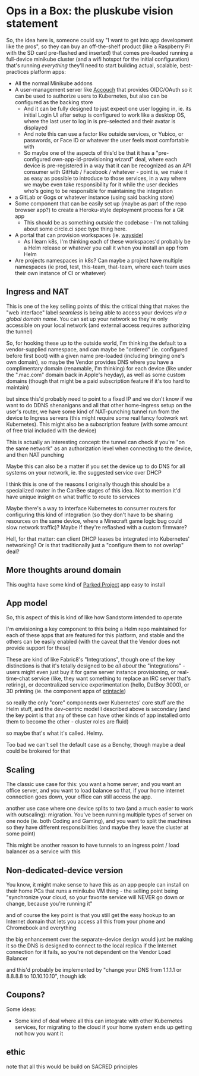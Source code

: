 # Ops in a Box: the pluskube vision statement

So, the idea here is, someone could say "I want to get into app development like the pros", so they can buy an off-the-shelf product (like a Raspberry Pi with the SD card pre-flashed and inserted) that comes pre-loaded running a full-device minikube cluster (and a wifi hotspot for the initial configuration) that's running *everything* they'll need to start building actual, scalable, best-practices platform apps:

- All the normal Minikube addons
- A user-management server like [Accouch](1ae14fdb-5356-456a-a12f-89513f3a50ef.md) that provides OIDC/OAuth so it can be used to authorize users to Kubernetes, but also can be configured as the backing store
  - And it can be fully designed to just expect one user logging in, ie. its initial Login UI after setup is configured to work like a desktop OS, where the last user to log in is pre-selected and their avatar is displayed
  - And note this can use a factor like outside services, or Yubico, or passwords, or Face ID or whatever the user feels most comfortable with
  - So maybe one of the aspects of this'd be that it has a "pre-configured own-app-id-provisioning wizard" deal, where each device is pre-registered in a way that it can be recognized as an API consumer with GitHub / Facebook / whatever - point is, we make it as easy as possible to introduce to those services, in a way where we maybe even take responsibility for it while the user decides who's going to be responsible for maintaining the integration
- a GitLab or Gogs or whatever instance (using said backing store)
- Some component that can be easily set up (maybe as part of the repo browser app?) to create a Heroku-style deployment process for a Git app
  - This should be as something *outside* the codebase - I'm not talking about some circle.ci spec type thing here.
- A portal that can provision workspaces (ie. [wayside](21af29aa-0dfe-4145-877f-7eb51e38f53e.md))
  - As I learn k8s, I'm thinking each of these workspaces'd probably be a Helm release or whatever you call it when you install an app from Helm
- Are projects namespaces in k8s? Can maybe a project have multiple namespaces (ie prod, test, this-team, that-team, where each team uses their own instance of CI or whatever)

## Ingress and NAT

This is one of the key selling points of this: the critical thing that makes the "web interface" label *seamless* is being able to access your devices *via a global domain name*. You can set up your network so they're only accessible on your local network (and external access requires authorizing the tunnel)

So, for hooking these up to the outside world, I'm thinking the default to a vendor-supplied namespace, and can maybe be "ordered" (ie. configured before first boot) with a given name pre-loaded (including bringing one's own domain), so maybe the Vendor provides DNS where you have a complimentary domain (renamable, I'm thinking) for each device (like under the ".mac.com" domain back in Apple's heyday), as well as some custom domains (though that might be a paid subscription feature if it's too hard to maintain)

but since this'd probably need to point to a fixed IP and we don't know if we want to do DDNS shenanigans and all that other home-ingress setup on the user's router, we have some kind of NAT-punching tunnel run from the device to Ingress servers (this might require some real fancy footwork wrt Kubernetes). This might also be a subscription feature (with some amount of free trial included with the device)

This is actually an interesting concept: the tunnel can check if you're "on the same network" as an authorization level when connecting to the device, and then NAT punching

Maybe this can also be a matter if you set the device up to do DNS for all systems on your network, ie. the suggested service over DHCP

I think this is one of the reasons I originally though this should be a specialized router in the CanBee stages of this idea. Not to mention it'd have unique insight on what traffic to route to services

Maybe there's a way to interface Kubernetes to consumer routers for configuring this kind of integration (so they don't have to be sharing resources on the same device, where a Minecraft game logic bug could slow network traffic)? Maybe if they're reflashed with a custom firmware?

Hell, for that matter: can client DHCP leases be integrated into Kubernetes' networking? Or is that traditionally just a "configure them to not overlap" deal?

## More thoughts around domain

This oughta have some kind of [Parked Project](839f43ab-9033-4bd7-a0a6-291d26415d34.md) app easy to install

## App model

So, this aspect of this is kind of like how Sandstorm intended to operate

I'm envisioning a key component to this being a Helm repo maintained for each of these apps that are featured for this platform, and stable and the others can be easily enabled (with the caveat that the Vendor does not provide support for these)

These are kind of like Fabric8's "Integrations", though one of the key distinctions is that it's totally designed to be *all about* the "integrations" - users might even just buy it for game server instance provisioning, or real-time-chat service (like, they want something to replace an IRC server that's retiring), or decentralized service experimentation (hello, DatBoy 3000), or 3D printing (ie. the component apps of [printacle](d984a489-8c56-4665-a106-d6b4909319c8.md))

so really the only "core" components over Kubernetes' core stuff are the Helm stuff, and the dev-centric model I described above is secondary (and the key point is that any of these can have other kinds of app installed onto them to become the other - cluster roles are fluid)

so maybe that's what it's called. Helmy.

Too bad we can't sell the default case as a Benchy, though maybe a deal could be brokered for that

## Scaling

The classic use case for this: you want a home server, and you want an office server, and you want to load balance so that, if your home internet connection goes down, your office can still access the app.

another use case where one device splits to two (and a much easier to work with outscaling): migration. You've been running multiple types of server on one node (ie. both Coding and Gaming), and you want to split the machines so they have different responsibilities (and maybe they leave the cluster at some point)

This might be another reason to have tunnels to an ingress point / load balancer as a service with this

## Non-dedicated-device version

You know, it might make sense to have this as an app people can install on their home PCs that runs a minikube VM thing - the selling point being "synchronize your cloud, so your favorite service will NEVER go down or change, because you're running it"

and of course the key point is that you still get the easy hookup to an Internet domain that lets you access all this from your phone and Chromebook and everything

the big enhancement over the separate-device design would just be making it so the DNS is designed to connect to the local replica if the Internet connection for it fails, so you're not dependent on the Vendor Load Balancer

and this'd probably be implemented by "change your DNS from 1.1.1.1 or 8.8.8.8 to 10.10.10.10", though idk

## Coupons?

Some ideas:

- Some kind of deal where all this can integrate with other Kubernetes services, for migrating to the cloud if your home system ends up getting not how you want it

## ethic

note that all this would be build on SACRED principles
